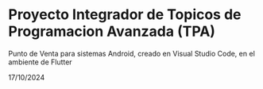 # Proyecto Integrador de Topicos de Programacion Avanzada (TPA)

Punto de Venta para sistemas Android, creado en Visual Studio Code, en el ambiente de Flutter

17/10/2024
